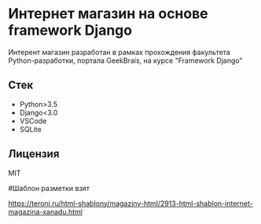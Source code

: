 # Интернет магазин на основе framework Django

Интерент магазин разработан в рамках прохождения факультета Python-разработки, портала GeekBrais, на курсе "Framework Django"

## Стек

* Python>3.5
* Django<3.0
* VSCode 
* SQLite

## Лицензия 

MIT

#Шаблон разметки взят

https://teroni.ru/html-shablony/magaziny-html/2913-html-shablon-internet-magazina-xanadu.html



